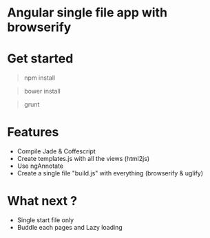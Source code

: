 Angular single file app with browserify
=======================
# Get started
> npm install

> bower install

> grunt

# Features
- Compile Jade & Coffescript
- Create templates.js with all the views (html2js)
- Use ngAnnotate
- Create a single file "build.js" with everything (browserify & uglify)

# What next ?
- Single start file only
- Buddle each pages and Lazy loading
